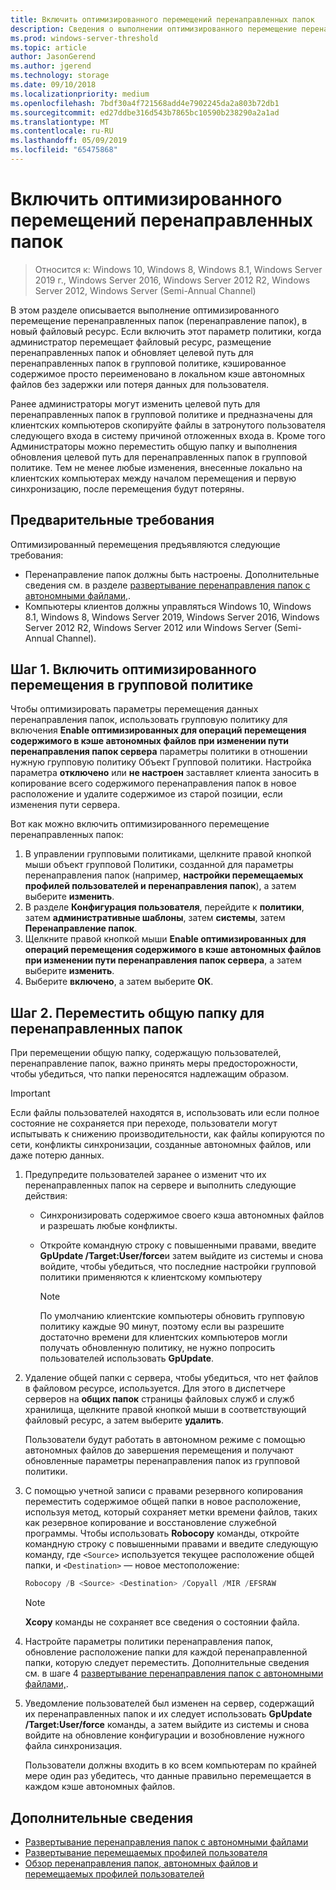 ```yaml
---
title: Включить оптимизированного перемещений перенаправленных папок
description: Сведения о выполнении оптимизированного перемещение перенаправленных папок для нового файлового ресурса.
ms.prod: windows-server-threshold
ms.topic: article
author: JasonGerend
ms.author: jgerend
ms.technology: storage
ms.date: 09/10/2018
ms.localizationpriority: medium
ms.openlocfilehash: 7bdf30a4f721568add4e7902245da2a803b72db1
ms.sourcegitcommit: ed27ddbe316d543b7865bc10590b238290a2a1ad
ms.translationtype: MT
ms.contentlocale: ru-RU
ms.lasthandoff: 05/09/2019
ms.locfileid: "65475868"
---
```

# <a name="enable-optimized-moves-of-redirected-folders"></a>Включить оптимизированного перемещений перенаправленных папок

>Относится к: Windows 10, Windows 8, Windows 8.1, Windows Server 2019 г., Windows Server 2016, Windows Server 2012 R2, Windows Server 2012, Windows Server (Semi-Annual Channel)

В этом разделе описывается выполнение оптимизированного перемещение перенаправленных папок (перенаправление папок), в новый файловый ресурс. Если включить этот параметр политики, когда администратор перемещает файловый ресурс, размещение перенаправленных папок и обновляет целевой путь для перенаправленных папок в групповой политике, кэшированное содержимое просто переименовано в локальном кэше автономных файлов без задержки или потеря данных для пользователя.

Ранее администраторы могут изменить целевой путь для перенаправленных папок в групповой политике и предназначены для клиентских компьютеров скопируйте файлы в затронутого пользователя следующего входа в систему причиной отложенных входа в. Кроме того Администраторы можно переместить общую папку и выполнения обновления целевой путь для перенаправленных папок в групповой политике. Тем не менее любые изменения, внесенные локально на клиентских компьютерах между началом перемещения и первую синхронизацию, после перемещения будут потеряны.

## <a name="prerequisites"></a>Предварительные требования

Оптимизированный перемещения предъявляются следующие требования:

- Перенаправление папок должны быть настроены. Дополнительные сведения см. в разделе [развертывание перенаправления папок с автономными файлами,](deploy-folder-redirection.md).
- Компьютеры клиентов должны управляться Windows 10, Windows 8.1, Windows 8, Windows Server 2019, Windows Server 2016, Windows Server 2012 R2, Windows Server 2012 или Windows Server (Semi-Annual Channel).

## <a name="step-1-enable-optimized-move-in-group-policy"></a>Шаг 1. Включить оптимизированного перемещения в групповой политике

Чтобы оптимизировать параметры перемещения данных перенаправления папок, использовать групповую политику для включения **Enable оптимизированных для операций перемещения содержимого в кэше автономных файлов при изменении пути перенаправления папок сервера** параметры политики в отношении нужную групповую политику Объект Групповой политики. Настройка параметра **отключено** или **не настроен** заставляет клиента заносить в копирование всего содержимого перенаправления папок в новое расположение и удалите содержимое из старой позиции, если изменения пути сервера.

Вот как можно включить оптимизированного перемещение перенаправленных папок:

1. В управлении групповыми политиками, щелкните правой кнопкой мыши объект групповой Политики, созданной для параметры перенаправления папок (например, **настройки перемещаемых профилей пользователей и перенаправления папок**), а затем выберите **изменить**.
2. В разделе **Конфигурация пользователя**, перейдите к **политики**, затем **административные шаблоны**, затем **системы**, затем  **Перенаправление папок**.
3. Щелкните правой кнопкой мыши **Enable оптимизированных для операций перемещения содержимого в кэше автономных файлов при изменении пути перенаправления папок сервера**, а затем выберите **изменить**.
4. Выберите **включено**, а затем выберите **ОК**.

## <a name="step-2-relocate-the-file-share-for-redirected-folders"></a>Шаг 2. Переместить общую папку для перенаправленных папок

При перемещении общую папку, содержащую пользователей, перенаправление папок, важно принять меры предосторожности, чтобы убедиться, что папки переносятся надлежащим образом.

>[!IMPORTANT]
>Если файлы пользователей находятся в, использовать или если полное состояние не сохраняется при переходе, пользователи могут испытывать к снижению производительности, как файлы копируются по сети, конфликты синхронизации, созданные автономных файлов, или даже потерю данных.

1. Предупредите пользователей заранее о изменит что их перенаправленных папок на сервере и выполнить следующие действия:

      - Синхронизировать содержимое своего кэша автономных файлов и разрешать любые конфликты.
      - Откройте командную строку с повышенными правами, введите **GpUpdate /Target:User/force**и затем выйдите из системы и снова войдите, чтобы убедиться, что последние настройки групповой политики применяются к клиентскому компьютеру

        >[!NOTE]
        >По умолчанию клиентские компьютеры обновить групповую политику каждые 90 минут, поэтому если вы разрешите достаточно времени для клиентских компьютеров могли получать обновленную политику, не нужно попросить пользователей использовать **GpUpdate**.
2. Удаление общей папки с сервера, чтобы убедиться, что нет файлов в файловом ресурсе, используется. Для этого в диспетчере серверов на **общих папок** страницы файловых служб и служб хранилища, щелкните правой кнопкой мыши в соответствующий файловый ресурс, а затем выберите **удалить**.

    Пользователи будут работать в автономном режиме с помощью автономных файлов до завершения перемещения и получают обновленные параметры перенаправления папок из групповой политики.

3. С помощью учетной записи с правами резервного копирования переместить содержимое общей папки в новое расположение, используя метод, который сохраняет метки времени файлов, таких как резервное копирование и восстановление служебной программы. Чтобы использовать **Robocopy** команды, откройте командную строку с повышенными правами и введите следующую команду, где ```<Source>``` используется текущее расположение общей папки, и ```<Destination>``` — новое местоположение:

    ```PowerShell
    Robocopy /B <Source> <Destination> /Copyall /MIR /EFSRAW
    ```

    >[!NOTE]
    >**Xcopy** команды не сохраняет все сведения о состоянии файла.
4. Настройте параметры политики перенаправления папок, обновление расположение папки для каждой перенаправленной папки, которую следует переместить. Дополнительные сведения см. в шаге 4 [развертывание перенаправления папок с автономными файлами,](deploy-folder-redirection.md).
5. Уведомление пользователей был изменен на сервер, содержащий их перенаправленных папок и их следует использовать **GpUpdate /Target:User/force** команды, а затем выйдите из системы и снова войдите на обновление конфигурации и возобновление нужного файла синхронизация.

    Пользователи должны входить в ко всем компьютерам по крайней мере один раз убедитесь, что данные правильно перемещается в каждом кэше автономных файлов.

## <a name="more-information"></a>Дополнительные сведения

* [Развертывание перенаправления папок с автономными файлами](deploy-folder-redirection.md)
* [Развертывание перемещаемых профилей пользователя](deploy-roaming-user-profiles.md)
* [Обзор перенаправления папок, автономных файлов и перемещаемых профилей пользователей](folder-redirection-rup-overview.md)